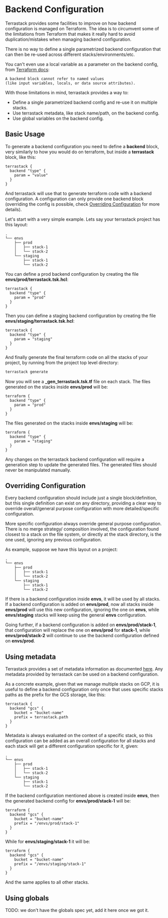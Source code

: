 # Backend Configuration

Terrastack provides some facilities to improve on how backend configuration
is managed on Terraform. The idea is to circumvent some of the limitations
from Terraform that makes it really hard to avoid duplication/mistakes
when managing backend configuration.

There is no way to define a single parametrized backend configuration
that can then be re-used across different stacks/environments/etc.

You can't even use a local variable as a parameter on the backend config,
from [Terraform docs](https://www.terraform.io/docs/language/settings/backends/configuration.html):

```
A backend block cannot refer to named values
(like input variables, locals, or data source attributes).
```

With those limitations in mind, terrastack provides a way to:

* Define a single parametrized backend config and re-use it on multiple stacks.
* Use terrastack metadata, like stack name/path, on the backend config.
* Use global variables on the backend config.


## Basic Usage

To generate a backend configuration you need to define a **backend** block,
very similarly to how you would do on terraform, but inside a
**terrastack** block, like this:

```hcl
terrastack {
  backend "type" {
    param = "value"
  }
}
```

And terrastack will use that to generate terraform code with a backend
configuration. A configuration can only provide one backend block
(overriding the config is possible, check
[Overriding Configuration](#overriding-configuration) for more details).

Let's start with a very simple example. Lets say your terrastack project
has this layout:

```
.
└── envs
    ├── prod
    │   ├── stack-1
    │   └── stack-2
    └── staging
        ├── stack-1
        └── stack-2
```

You can define a prod backend configuration by creating the file
**envs/prod/terrastack.tsk.hcl**:

```hcl
terrastack {
  backend "type" {
    param = "prod"
  }
}
```

Then you can define a staging backend configuration by creating the file
**envs/staging/terrastack.tsk.hcl**:

```hcl
terrastack {
  backend "type" {
    param = "staging"
  }
}
```

And finally generate the final terraform code on all the stacks of
your project, by running from the project top level directory:

```sh
terrastack generate
```

Now you will see a **_gen_terrastack.tsk.tf** file on each stack.
The files generated on the stacks inside **envs/prod** will be:

```hcl
terraform {
  backend "type" {
    param = "prod"
  }
}
```

The files generated on the stacks inside **envs/staging** will be:

```hcl
terraform {
  backend "type" {
    param = "staging"
  }
}
```

Any changes on the terrastack backend configuration will require a generation
step to update the generated files. The generated files should never
be manipulated manually.


## Overriding Configuration

Every backend configuration should include just a single block/definition, but
this single definition can exist on any directory, providing a clear way to
override overall/general purpose configuration with more detailed/specific
configuration.

More specific configuration always override general purpose configuration.
There is no merge strategy/ composition involved, the configuration found
closest to a stack on the file system, or directly at the stack directory,
is the one used, ignoring any previous configuration.

As example, suppose we have this layout on a project:

```
.
└── envs
    ├── prod
    │   ├── stack-1
    │   └── stack-2
    └── staging
        ├── stack-1
        └── stack-2
```

If there is a backend configuration inside **envs**, it will be used
by all stacks. If a backend configuration is added on **envs/prod**,
now all stacks inside **envs/prod** will use this new configuration,
ignoring the one on **envs**, while **envs/staging** stacks will keep
using the general **envs** configuration.

Going further, if a backend configuration is added on **envs/prod/stack-1**,
that configuration will replace the one on **envs/prod** for **stack-1**, while
**envs/prod/stack-2** will continue to use the backend configuration defined
on **envs/prod**.


## Using metadata

Terrastack provides a set of metadata information as documented [here](metadata.md).
Any metadata provided by terrastack can be used on a backend configuration.

As a concrete example, given that we manage multiple stacks on GCP, it is useful
to define a backend configuration only once that uses specific stacks paths
as the prefix for the GCS storage, like this:

```hcl
terrastack {
  backend "gcs" {
    bucket = "bucket-name"
    prefix = terrastack.path
  }
}
```

Metadata is always evaluated on the context of a specific stack, so this
configuration can be added as an overall configuration for all stacks
and each stack will get a different configuration specific for it, given:

```
.
└── envs
    ├── prod
    │   ├── stack-1
    │   └── stack-2
    └── staging
        ├── stack-1
        └── stack-2
```

If the backend configuration mentioned above is created inside **envs**,
then the generated backend config for **envs/prod/stack-1** will be:

```
terraform {
  backend "gcs" {
    bucket = "bucket-name"
    prefix = "/envs/prod/stack-1"
  }
}
```

While for **envs/staging/stack-1** it will be:

```
terraform {
  backend "gcs" {
    bucket = "bucket-name"
    prefix = "/envs/staging/stack-1"
  }
}
```

And the same applies to all other stacks.


## Using globals

TODO: we don't have the globals spec yet, add it here once we got it.
